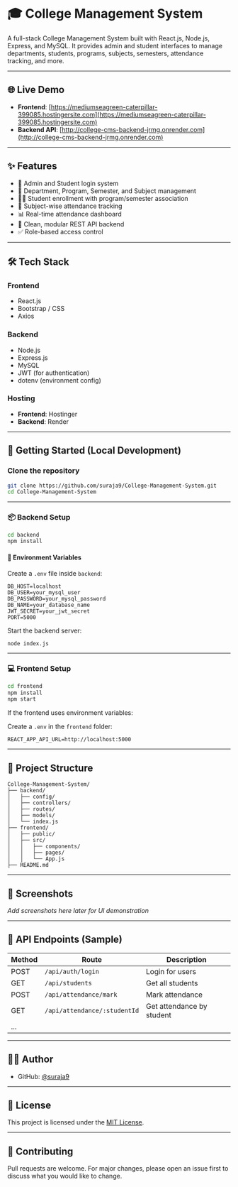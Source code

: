 # 🎓 College Management System

A full-stack College Management System built with React.js, Node.js, Express, and MySQL. It provides admin and student interfaces to manage departments, students, programs, subjects, semesters, attendance tracking, and more.

---

## 🌐 Live Demo

- **Frontend**: [https://mediumseagreen-caterpillar-399085.hostingersite.com](https://mediumseagreen-caterpillar-399085.hostingersite.com)
- **Backend API**: [http://college-cms-backend-jrmg.onrender.com](http://college-cms-backend-jrmg.onrender.com)

---

## ✨ Features

- 🔐 Admin and Student login system
- 🏫 Department, Program, Semester, and Subject management
- 👨‍🎓 Student enrollment with program/semester association
- 📅 Subject-wise attendance tracking
- 📊 Real-time attendance dashboard
- 📁 Clean, modular REST API backend
- ✅ Role-based access control

---

## 🛠 Tech Stack

### Frontend
- React.js
- Bootstrap / CSS
- Axios

### Backend
- Node.js
- Express.js
- MySQL
- JWT (for authentication)
- dotenv (environment config)

### Hosting
- **Frontend**: Hostinger
- **Backend**: Render

---

## 🚀 Getting Started (Local Development)

### Clone the repository

```bash
git clone https://github.com/suraja9/College-Management-System.git
cd College-Management-System
```

---

### 📦 Backend Setup

```bash
cd backend
npm install
```

#### 🔐 Environment Variables

Create a `.env` file inside `backend`:

```env
DB_HOST=localhost
DB_USER=your_mysql_user
DB_PASSWORD=your_mysql_password
DB_NAME=your_database_name
JWT_SECRET=your_jwt_secret
PORT=5000
```

Start the backend server:

```bash
node index.js
```

---

### 💻 Frontend Setup

```bash
cd frontend
npm install
npm start
```

If the frontend uses environment variables:

Create a `.env` in the `frontend` folder:

```env
REACT_APP_API_URL=http://localhost:5000
```

---

## 📂 Project Structure

```
College-Management-System/
├── backend/
│   ├── config/
│   ├── controllers/
│   ├── routes/
│   ├── models/
│   └── index.js
├── frontend/
│   ├── public/
│   ├── src/
│   │   ├── components/
│   │   ├── pages/
│   │   └── App.js
├── README.md
```

---

## 📸 Screenshots

*Add screenshots here later for UI demonstration*

---

## 🧪 API Endpoints (Sample)

| Method | Route                          | Description               |
|--------|--------------------------------|---------------------------|
| POST   | `/api/auth/login`              | Login for users           |
| GET    | `/api/students`                | Get all students          |
| POST   | `/api/attendance/mark`         | Mark attendance           |
| GET    | `/api/attendance/:studentId`   | Get attendance by student |
| ...    |                                |                           |

---

## 🧑‍💻 Author

- GitHub: [@suraja9](https://github.com/suraja9)

---

## 📄 License

This project is licensed under the [MIT License](LICENSE).

---

## 🙌 Contributing

Pull requests are welcome. For major changes, please open an issue first to discuss what you would like to change.
